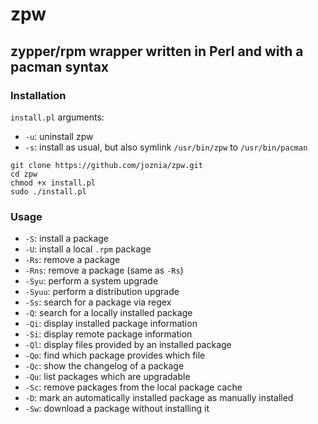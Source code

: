 # zpw
## zypper/rpm wrapper written in Perl and with a pacman syntax
### Installation
`install.pl` arguments:
* `-u`: uninstall zpw
* `-s`: install as usual, but also symlink `/usr/bin/zpw` to `/usr/bin/pacman`
~~~
git clone https://github.com/joznia/zpw.git
cd zpw
chmod +x install.pl
sudo ./install.pl
~~~
### Usage
* `-S`: install a package
* `-U`: install a local `.rpm` package
* `-Rs`: remove a package
* `-Rns`: remove a package (same as `-Rs`)
* `-Syu`: perform a system upgrade
* `-Syuu`: perform a distribution upgrade
* `-Ss`: search for a package via regex
* `-Q`: search for a locally installed package
* `-Qi`: display installed package information
* `-Si`: display remote package information
* `-Ql`: display files provided by an installed package
* `-Qo`: find which package provides which file
* `-Qc`: show the changelog of a package
* `-Qu`: list packages which are upgradable
* `-Sc`: remove packages from the local package cache
* `-D`: mark an automatically installed package as manually installed
* `-Sw`: download a package without installing it
 
 
